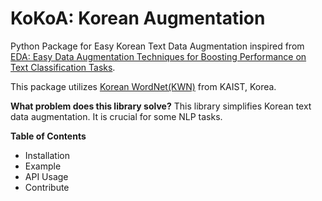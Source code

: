 # KoKoA: Korean Augmentation

Python Package for Easy Korean Text Data Augmentation inspired from <a href='https://arxiv.org/abs/1901.11196'>EDA: Easy Data Augmentation Techniques for Boosting Performance on Text Classification Tasks</a>.

This package utilizes <a href = 'https://wordnet.kaist.ac.kr/'>Korean WordNet(KWN)</a> from KAIST, Korea.

**What problem does this library solve?**
This library simplifies Korean text data augmentation. It is crucial for some NLP tasks.

**Table of Contents**
- Installation
- Example
- API Usage
- Contribute
